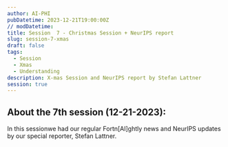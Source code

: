 ```yaml
---
author: AI-PHI
pubDatetime: 2023-12-21T19:00:00Z
// modDatetime:
title: Session  7 - Christmas Session + NeurIPS report
slug: session-7-xmas
draft: false
tags:
  - Session
  - Xmas
  - Understanding
description: X-mas Session and NeurIPS report by Stefan Lattner
session: true
---
```


## About the 7th session (12-21-2023):

In this sessionwe had our regular Fortn[AI]ghtly news and NeurIPS updates by our special reporter, Stefan Lattner.
